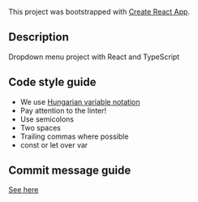 This project was bootstrapped with [Create React App](https://github.com/facebook/create-react-app).

## Description

Dropdown menu project with React and TypeScript

## Code style guide

- We use [Hungarian variable notation](https://en.wikipedia.org/wiki/Hungarian_notation)
- Pay attention to the linter!
- Use semicolons
- Two spaces
- Trailing commas where possible
- const or let over var

## Commit message guide

[See here](https://seesparkbox.com/foundry/semantic_commit_messages)


